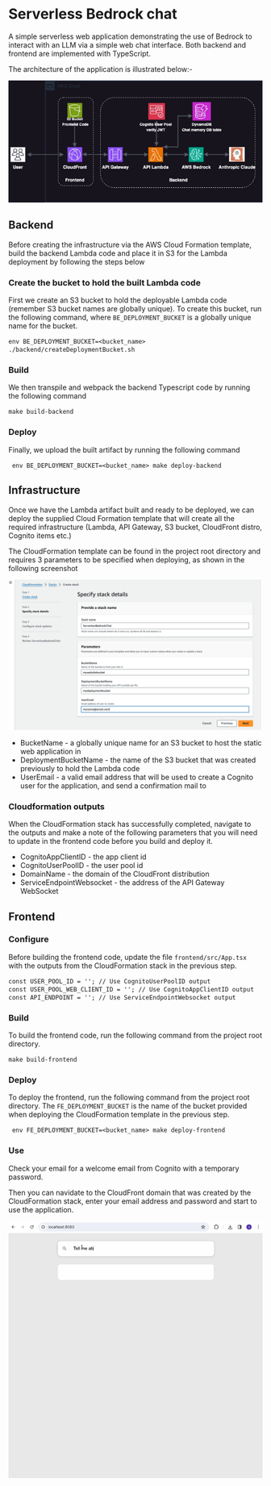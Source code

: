 # Serverless Bedrock chat
A simple serverless web application demonstrating the use of Bedrock to interact with an LLM via a simple web chat interface. Both backend and
frontend are implemented with TypeScript.

The architecture of the application is illustrated below:-

![Architecture](images/architecture.png)

## Backend
Before creating the infrastructure via the AWS Cloud Formation template, build the backend
Lambda code and place it in S3 for the Lambda deployment by following the steps below

### Create the bucket to hold the built Lambda code
First we create an S3 bucket to hold the deployable Lambda code (remember S3 bucket names are globally unique). To create this bucket, run the following command, where `BE_DEPLOYMENT_BUCKET` is a globally unique name for the bucket.

```
env BE_DEPLOYMENT_BUCKET=<bucket_name> ./backend/createDeploymentBucket.sh
```

### Build
We then transpile and webpack the backend Typescript code by running the following command
```
make build-backend
```

### Deploy
Finally, we upload the built artifact by running the following command
```
 env BE_DEPLOYMENT_BUCKET=<bucket_name> make deploy-backend
```

## Infrastructure
Once we have the Lambda artifact built and ready to be deployed, we can deploy the supplied Cloud Formation template that will create all the required infrastructure (Lambda, API Gateway, S3 bucket, CloudFront distro, Cognito items etc.)

The CloudFormation template can be found in the project root directory and requires 3 parameters to be specified when deploying, as shown in the following screenshot

![CloudFormation](images/cfnScreenshot.png)

- BucketName - a globally unique name for an S3 bucket to host the static web application in
- DeploymentBucketName - the name of the S3 bucket that was created previously to hold the Lambda code
- UserEmail - a valid email address that will be used to create a Cognito user for the application, and send a confirmation mail to

### Cloudformation outputs
When the CloudFormation stack has successfully completed, navigate to the outputs and make a note of the following parameters that you will need to update in the frontend code before you build and deploy it.

- CognitoAppClientID - the app client id
- CognitoUserPoolID - the user pool id
- DomainName - the domain of the CloudFront distribution
- ServiceEndpointWebsocket - the address of the API Gateway WebSocket

## Frontend

### Configure
Before building the frontend code, update the file `frontend/src/App.tsx` with the outputs from the CloudFormation stack in the previous step.

```
const USER_POOL_ID = ''; // Use CognitoUserPoolID output
const USER_POOL_WEB_CLIENT_ID = ''; // Use CognitoAppClientID output
const API_ENDPOINT = ''; // Use ServiceEndpointWebsocket output
```




### Build
To build the frontend code, run the following command from the project root directory.

```
make build-frontend
```

### Deploy
To deploy the frontend, run the following command from the project root directory. The `FE_DEPLOYMENT_BUCKET` is the name of the bucket provided when deploying the CloudFormation template in the previous step.

```
 env FE_DEPLOYMENT_BUCKET=<bucket_name> make deploy-frontend
```

### Use
Check your email for a welcome email from Cognito with a temporary password.

Then you can navidate to the CloudFront domain that was created by the CloudFormation stack, enter your email address and password and start to use the application.

![Screengrab](images/screengrab.gif)